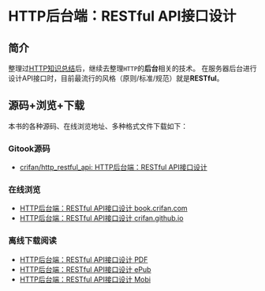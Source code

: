 # HTTP后台端：RESTful API接口设计

## 简介
整理过[HTTP知识总结](http://book.crifan.com/books/http_summary/website)后，继续去整理`HTTP`的**后台**相关的技术。
在服务器后台进行设计API接口时，目前最流行的风格（原则/标准/规范）就是**RESTful**。

## 源码+浏览+下载
本书的各种源码、在线浏览地址、多种格式文件下载如下：

### Gitook源码
* [crifan/http\_restful\_api: HTTP后台端：RESTful API接口设计](https://github.com/crifan/http_restful_api)

### 在线浏览
* [HTTP后台端：RESTful API接口设计 book.crifan.com](http://book.crifan.com/books/http_restful_api/website)
* [HTTP后台端：RESTful API接口设计 crifan.github.io](https://crifan.github.io/http_restful_api/website)

### 离线下载阅读
* [HTTP后台端：RESTful API接口设计 PDF](http://book.crifan.com/books/http_restful_api/pdf/http_restful_api.pdf)
* [HTTP后台端：RESTful API接口设计 ePub](http://book.crifan.com/books/http_restful_api/epub/http_restful_api.epub)
* [HTTP后台端：RESTful API接口设计 Mobi](http://book.crifan.com/books/http_restful_api/mobi/http_restful_api.mobi)
